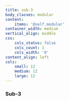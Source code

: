 ```yaml
---
title: sub-3
body_classes: modular
content:
    items: '@self.modular'
container_width: medium
vertical_align: middle
css:
    cols_status: false
    cols_count: 1
    cols_width: '0'
content_align: left
cols:
    small: 12
    medium: 12
    large: 12
---
```


### Sub-3